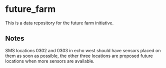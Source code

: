# future_farm
This is a data repository for the future farm initiative.


## Notes

SMS locations 0302 and 0303 in echo west should have sensors placed on them as soon as possible, the other three locations are proposed future locations when more sensors are available.
